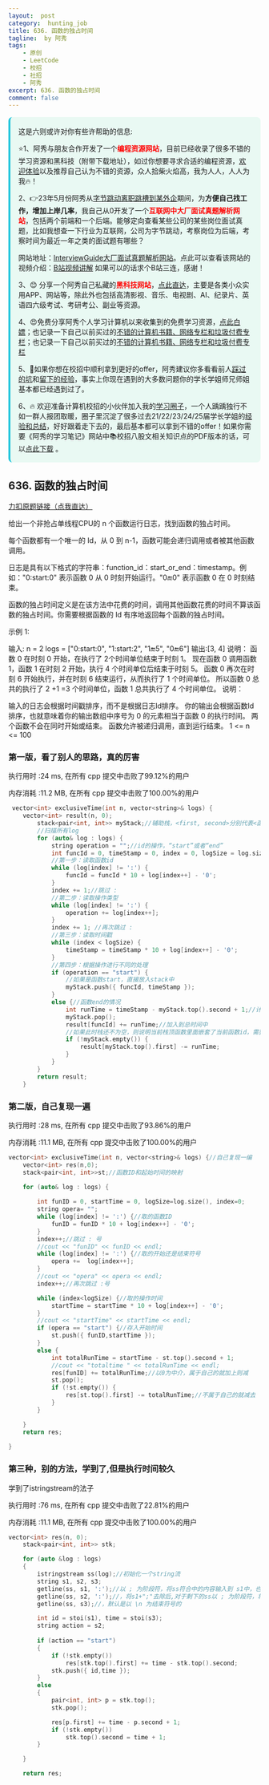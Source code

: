 ```yaml
---
layout:  post
category:  hunting_job
title: 636. 函数的独占时间
tagline:  by 阿秀
tags:
    - 原创
    - LeetCode
    - 校招
    - 社招
    - 阿秀
excerpt: 636. 函数的独占时间
comment: false
---
```




<div style="border-color: #24C6DC;
            background-color: #e9f9f3;         
            margin: 1rem 0;
        padding: .25rem 1rem;
        border-left-width: .3rem;
        border-left-style: solid;
        border-radius: .5rem;
        color: inherit;">
  <p>这是六则或许对你有些许帮助的信息:</p>
<p>⭐️1、阿秀与朋友合作开发了一个<span style="font-weight:bold;color:red">编程资源网站</span>，目前已经收录了很多不错的学习资源和黑科技（附带下载地址），如过你想要寻求合适的编程资源，<a href="https://tools.interviewguide.cn/home" style="text-decoration: underline" target="_blank">欢迎体验</a>以及推荐自己认为不错的资源，众人拾柴火焰高，我为人人，人人为我🔥！</p>  <p>2、👉23年5月份阿秀从<a style="text-decoration: underline" href="https://mp.weixin.qq.com/s?__biz=Mzk0ODU4MzEzMw==&mid=2247512170&idx=1&sn=c4a04a383d2dfdece676b75f17224e78" target="_blank">字节跳动离职跳槽到某外企</a>期间，为<span style="font-weight:bold">方便自己找工作，增加上岸几率</span>，我自己从0开发了一个<span style="font-weight:bold;color:red">互联网中大厂面试真题解析网站</span>，包括两个前端和一个后端。能够定向查看某些公司的某些岗位面试真题，比如我想查一下行业为互联网，公司为字节跳动，考察岗位为后端，考察时间为最近一年之类的面试题有哪些？
<div align="center">
</div>网站地址：<a style="text-decoration: underline" href="https://top.interviewguide.cn/" target="_blank">InterviewGuide大厂面试真题解析网站</a>。点此可以查看该网站的视频介绍：<a style="text-decoration: underline" href="https://www.bilibili.com/video/BV1f94y1C7BL" target="_blank">B站视频讲解</a>   如果可以的话求个B站三连，感谢！
    </p>3、😊
    分享一个阿秀自己私藏的<span style="font-weight:bold;color:red">黑科技网站</span>，<a style="text-decoration: underline" href="https://hkjtz.cn/" target="_blank">点此直达</a>，主要是各类小众实用APP、网站等，除此外也包括高清影视、音乐、电视剧、AI、纪录片、英语四六级考试、考研考公、副业等资源。
  </p>
  <p>4、😍免费分享阿秀个人学习计算机以来收集到的免费学习资源，<a style="text-decoration: underline" href="/notes/07-resources/01-free/01-introduce.html" target="_blank">点此白嫖</a>；也记录一下自己以前买过的<a style="text-decoration: underline" href="/notes/07-resources/02-precious.html" target="_blank">不错的计算机书籍、网络专栏和垃圾付费专栏</a>；也记录一下自己以前买过的<a style="text-decoration: underline" href="/notes/07-resources/02-precious.html" target="_blank">不错的计算机书籍、网络专栏和垃圾付费专栏</a>
  </p>
  <p>5、🚀如果你想在校招中顺利拿到更好的offer，阿秀建议你多看看前人<a style="text-decoration: underline" href="https://www.yuque.com/tuobaaxiu/httmmc/npg1k81zeq4wfpyz" target="_blank">踩过的坑</a>和<a style="text-decoration: underline"  target="_blank" href="https://www.yuque.com/tuobaaxiu/httmmc/gge9ppd0mbu2d3dp">留下的经验</a>，事实上你现在遇到的大多数问题你的学长学姐师兄师姐基本都已经遇到过了。
  </p>
  <p>6、🔥 欢迎准备计算机校招的小伙伴加入我的<a  style="text-decoration: underline" href="https://www.yuque.com/tuobaaxiu/httmmc/xg0otqvc17wfx4u9" target="_blank">学习圈子</a>，一个人踽踽独行不如一群人报团取暖，圈子里沉淀了很多过去21/22/23/24/25届学长学姐的<a  style="text-decoration: underline" href="https://www.yuque.com/tuobaaxiu/httmmc/gge9ppd0mbu2d3dp" target="_blank">经验和总结</a>，好好跟着走下去的，最后基本都可以拿到不错的offer！</a>如果你需要《阿秀的学习笔记》网站中📚︎校招八股文相关知识点的PDF版本的话，可以<a style="text-decoration: underline" href="https://www.yuque.com/tuobaaxiu/httmmc/qs0yn66apvkzw0ps" target="_blank">点此下载</a> 。</p>   </div>




## 636. 函数的独占时间

[力扣原题链接（点我直达）](https://leetcode-cn.com/problems/exclusive-time-of-functions/)

给出一个非抢占单线程CPU的 n 个函数运行日志，找到函数的独占时间。

每个函数都有一个唯一的 Id，从 0 到 n-1，函数可能会递归调用或者被其他函数调用。

日志是具有以下格式的字符串：function_id：start_or_end：timestamp。例如："0:start:0" 表示函数 0 从 0 时刻开始运行。"0:end:0" 表示函数 0 在 0 时刻结束。

函数的独占时间定义是在该方法中花费的时间，调用其他函数花费的时间不算该函数的独占时间。你需要根据函数的 Id 有序地返回每个函数的独占时间。

示例 1:

输入:
n = 2
logs = 
["0:start:0",
 "1:start:2",
 "1:end:5",
 "0:end:6"]
输出:[3, 4]
说明：
函数 0 在时刻 0 开始，在执行了  2个时间单位结束于时刻 1。
现在函数 0 调用函数 1，函数 1 在时刻 2 开始，执行 4 个时间单位后结束于时刻 5。
函数 0 再次在时刻 6 开始执行，并在时刻 6 结束运行，从而执行了 1 个时间单位。
所以函数 0 总共的执行了 2 +1 =3 个时间单位，函数 1 总共执行了 4 个时间单位。
说明：

输入的日志会根据时间戳排序，而不是根据日志Id排序。
你的输出会根据函数Id排序，也就意味着你的输出数组中序号为 0 的元素相当于函数 0 的执行时间。
两个函数不会在同时开始或结束。
函数允许被递归调用，直到运行结束。
1 <= n <= 100





### 第一版，看了别人的思路，真的厉害



执行用时 :24 ms, 在所有 cpp 提交中击败了99.12%的用户

内存消耗 :11.2 MB, 在所有 cpp 提交中击败了100.00%的用户



```c++
 vector<int> exclusiveTime(int n, vector<string>& logs) {
    vector<int> result(n, 0);
		stack<pair<int, int>> myStack;//辅助栈，<first, second>分别代表<函数id，起始时间>
		//扫描所有log
		for (auto& log : logs) {
			string operation = "";//id的操作，“start”或者“end”
			int funcId = 0, timeStamp = 0, index = 0, logSize = log.size();//log的函数id、操作时间戳
			//第一步：读取函数id
			while (log[index] != ':') {
				funcId = funcId * 10 + log[index++] - '0';
			}
			index += 1;//跳过 : 
			//第二步：读取操作类型
			while (log[index] != ':') {
				operation += log[index++];
			}
			index += 1; //再次跳过 :
			//第三步：读取时间戳
			while (index < logSize) {
				timeStamp = timeStamp * 10 + log[index++] - '0';
			}
			//第四步：根据操作进行不同的处理
			if (operation == "start") {
				//如果是函数start，直接放入stack中
				myStack.push({ funcId, timeStamp });
			}
			else {//函数end的情况
				int runTime = timeStamp - myStack.top().second + 1;//计算栈顶id运行时间
				myStack.pop();
				result[funcId] += runTime;//加入到总时间中
				//如果此时栈还不为空，则说明当前栈顶函数里面嵌套了当前函数id，需要减去当前函数运行的时间
				if (!myStack.empty()) {
					result[myStack.top().first] -= runTime;
				}
			}
		}
		return result; 
    }
```



### 第二版，自己复现一遍

执行用时 :28 ms, 在所有 cpp 提交中击败了93.86%的用户

内存消耗 :11.1 MB, 在所有 cpp 提交中击败了100.00%的用户



```c++
vector<int> exclusiveTime(int n, vector<string>& logs) {//自己复现一编
	vector<int> res(n,0);
	stack<pair<int, int>>st;//函数ID和起始时间的映射

	for (auto& log : logs) {
				
		int funID = 0, startTime = 0, logSize=log.size(), index=0;
		string opera= "";
		while (log[index] != ':') {//取的函数ID
			funID = funID * 10 + log[index++] - '0';
		}
		index++;//跳过 : 号
		//cout << "funID" << funID << endl;
		while (log[index] != ':') {//取的开始还是结束符号
			opera +=  log[index++];
		}
		//cout << "opera" << opera << endl;
		index++;//再次跳过 :号

		while (index<logSize) {//取的操作时间
			startTime = startTime * 10 + log[index++] - '0';
		}
		//cout << "startTime" << startTime << endl;
		if (opera == "start") {//存入开始时间
			st.push({ funID,startTime });
		}
		else {
			int totalRunTime = startTime - st.top().second + 1;
			//cout << "totaltime " << totalRunTime << endl;
			res[funID] += totalRunTime;//以0为中介，属于自己的就加上则减
			st.pop();
			if (!st.empty()) {
				res[st.top().first] -= totalRunTime;//不属于自己的就减去
			}
		}

	}
	return res;
	
}
```







### 第三种，别的方法，学到了,但是执行时间较久

学到了istringstream的法子



执行用时 :76 ms, 在所有 cpp 提交中击败了22.81%的用户

内存消耗 :11.1 MB, 在所有 cpp 提交中击败了100.00%的用户

```c++
vector<int> res(n, 0);
	stack<pair<int, int>> stk;

	for (auto &log : logs)
	{
		istringstream ss(log);//初始化一个string流
		string s1, s2, s3;
		getline(ss, s1, ':');//以 ; 为阶段符，将ss符合中的内容输入到 s1中，也就是输入了函数ID，此时ss中被取走的有s1和 “;” 
		getline(ss, s2, ':');//，将s1+";"去除后,对于剩下的ss以 ; 为阶段符，将ss符合中的内容输入到 s2中，也就是输入了start或者end
		getline(ss, s3);//，默认是以 \n 为结束符号的

		int id = stoi(s1), time = stoi(s3);
		string action = s2;
		
		if (action == "start")
		{
			if (!stk.empty())
				res[stk.top().first] += time - stk.top().second;
			stk.push({ id,time });
		}
		else
		{
			pair<int, int> p = stk.top();
			stk.pop();

			res[p.first] += time - p.second + 1;
			if (!stk.empty())
				stk.top().second = time + 1;
		}

	}

	return res;
```

<p id="每日温度"></p>

